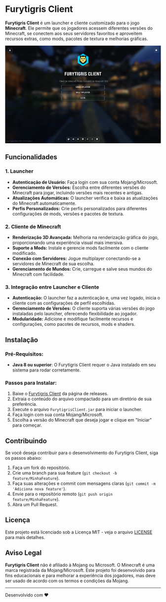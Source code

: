 # Furytigris Client

**Furytigris Client** é um launcher e cliente customizado para o jogo **Minecraft**. Ele permite que os jogadores acessem diferentes versões do Minecraft, se conectem aos seus servidores favoritos e aproveitem recursos extras, como mods, pacotes de textura e melhorias gráficas.

![Furytigris Client](furytigris/images/imagenREADME.png) <!-- Substitua URL_DA_IMAGEM com o link para a imagem desejada -->

## Funcionalidades

### 1. **Launcher**
- **Autenticação de Usuário:** Faça login com sua conta Mojang/Microsoft.
- **Gerenciamento de Versões:** Escolha entre diferentes versões do Minecraft para jogar, incluindo versões mais recentes e antigas.
- **Atualizações Automáticas:** O launcher verifica e baixa as atualizações do Minecraft automaticamente.
- **Perfis Personalizados:** Crie perfis personalizados para diferentes configurações de mods, versões e pacotes de textura.

### 2. **Cliente de Minecraft**
- **Renderização 3D Avançada:** Melhoria na renderização gráfica do jogo, proporcionando uma experiência visual mais imersiva.
- **Suporte a Mods:** Instale e gerencie mods facilmente com o cliente modificado.
- **Conexão com Servidores:** Jogue multiplayer conectando-se a servidores de Minecraft de sua escolha.
- **Gerenciamento de Mundos:** Crie, carregue e salve seus mundos do Minecraft com facilidade.

### 3. **Integração entre Launcher e Cliente**
- **Autenticação:** O launcher faz a autenticação e, uma vez logado, inicia o cliente com as configurações de perfil escolhidas.
- **Gerenciamento de Versões:** O cliente suporta várias versões do jogo instaladas pelo launcher, oferecendo flexibilidade ao jogador.
- **Modularidade:** Adicione e modifique facilmente recursos e configurações, como pacotes de recursos, mods e shaders.

## Instalação

### Pré-Requisitos:
- **Java 8 ou superior**: O Furytigris Client requer o Java instalado em seu sistema para rodar corretamente.

### Passos para Instalar:
1. Baixe o [Furytigris Client](URL_DE_DOWNLOAD) da página de releases.
2. Extraia o conteúdo do arquivo compactado para um diretório de sua preferência.
3. Execute o arquivo `FurytigrisClient.jar` para iniciar o launcher.
4. Faça login com sua conta Mojang/Microsoft.
5. Escolha a versão do Minecraft que deseja jogar e clique em "Iniciar" para começar.

## Contribuindo

Se você deseja contribuir para o desenvolvimento do Furytigris Client, siga os passos abaixo:

1. Faça um fork do repositório.
2. Crie uma branch para sua feature (`git checkout -b feature/MinhaFeature`).
3. Faça suas alterações e commit com mensagens claras (`git commit -m 'Adiciona nova feature'`).
4. Envie para o repositório remoto (`git push origin feature/MinhaFeature`).
5. Abra um Pull Request.

## Licença

Este projeto está licenciado sob a Licença MIT - veja o arquivo [LICENSE](LICENSE) para mais detalhes.

## Aviso Legal

**Furytigris Client** não é afiliado à Mojang ou Microsoft. O Minecraft é uma marca registrada da Mojang/Microsoft. Este projeto foi desenvolvido para fins educacionais e para melhorar a experiência dos jogadores, mas deve ser usado de acordo com os termos e condições da Mojang.

---

Desenvolvido com ❤️ 


